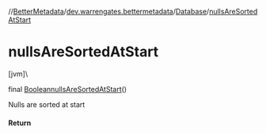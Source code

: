 //[BetterMetadata](../../../index.md)/[dev.warrengates.bettermetadata](../index.md)/[Database](index.md)/[nullsAreSortedAtStart](nulls-are-sorted-at-start.md)

# nullsAreSortedAtStart

[jvm]\

final [Boolean](https://docs.oracle.com/javase/8/docs/api/java/lang/Boolean.html)[nullsAreSortedAtStart](nulls-are-sorted-at-start.md)()

Nulls are sorted at start

#### Return
